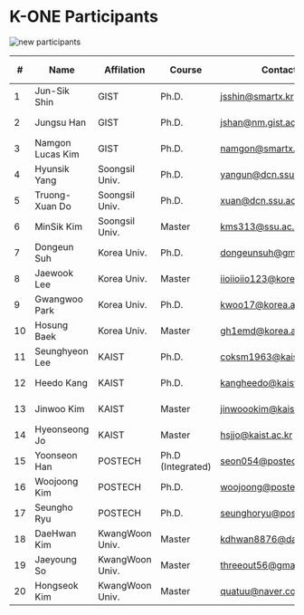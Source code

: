 # K-ONE Participants

![new participants](https://github.com/K-OpenNet/Main/blob/master/images/K-ONE_Participants_New.png)


\# | Name      | Affilation | Course | Contact | Developed S/W | Period
----|----------|------------|--------|---------|---------------|-------
1| Jun-Sik Shin | GIST |Ph.D. | jsshin@smartx.kr  | [OpenStack-OvN](https://github.com/K-OpenNet/OpenStack-OvN) | 15.06-Current
2| Jungsu Han | GIST |Ph.D. | jshan@nm.gist.ac.kr | [OpenStack-MultiView](https://github.com/K-OpenNet/OpenStack-MultiView) | 15.06-Current
3| Namgon Lucas Kim | GIST |Ph.D. | namgon@smartx.kr | [OpenStack-Mesos](https://github.com/K-OpenNet/OpenStack-Mesos) | 15.06-Current
4|Hyunsik Yang|Soongsil Univ.| Ph.D.| yangun@dcn.ssu.ac.kr|[OPNFV-HealthMon](https://github.com/K-OpenNet/OPNFV-HealthMon)| 15.06-Current 
5| Truong-Xuan Do| Soongsil Univ.| Ph.D.| xuan@dcn.ssu.ac.kr|[OPNFV-Cluster](https://github.com/K-OpenNet/OPNFV-Cluster)| 15.06-Current 
6| MinSik Kim|Soongsil Univ.| Master| kms313@ssu.ac.kr| [OPNFV-StateMon](https://github.com/K-OpenNet/OPNFV-StateMon)| 15.06-Current 
7| Dongeun Suh| Korea Univ.| Ph.D.| dongeunsuh@gmail.com| [ODL-OSASS](https://github.com/K-OpenNet/ODL-OSASS) |15.06-Current 
8| Jaewook Lee| Korea Univ.| Master| iioiioiio123@korea.ac.kr|[ODL-TASS](https://github.com/K-OpenNet/ODL-TASS)| 15.06-Current 
9| Gwangwoo Park| Korea Univ.| Ph.D.| kwoo17@korea.ac.kr| - |15.06-15.11 
10| Hosung Baek| Korea Univ.| Master| gh1emd@korea.ac.kr| [ODL-SRMSS](https://github.com/K-OpenNet/ODL-SRMSS)| 15.06-Current 
11| Seunghyeon Lee| KAIST| Ph.D. |coksm1963@kaist.ac.kr| [ONOS-ApSM](https://github.com/K-OpenNet/ONOS-ApSM) |15.06-Current 
12| Heedo Kang| KAIST |Ph.D. |kangheedo@kaist.ac.kr| [ONOS-SSM](https://github.com/K-OpenNet/ONOS-SSM) |16.01-Current 
13| Jinwoo Kim| KAIST |Master |jinwoookim@kaist.ac.kr| [ONOS-SMoV](https://github.com/K-OpenNet/ONOS-SMoV) |15.06-Current 
14| Hyeonseong Jo| KAIST| Master |hsjjo@kaist.ac.kr| - | 15.06-15.11 
15| Yoonseon Han| POSTECH |Ph.D (Integrated)| seon054@postech.ac.kr| [ONOS-LISP](https://github.com/K-OpenNet/ONOS-LISP)| 15.06-Current 
16| Woojoong Kim| POSTECH |Ph.D. |woojoong@postech.ac.kr| [ONOS-MasMan](https://github.com/K-OpenNet/ONOS-MasMan) |15.06-Current 
17| Seungho Ryu| POSTECH |Ph.D. |seunghoryu@postech.ac.kr| [ONOS-LISP](https://github.com/K-OpenNet/ONOS-LISP) |15.06-Current 
18| DaeHwan Kim |KwangWoon Univ. |Master| kdhwan8876@daum.net |[ONOS-IoTCon](https://github.com/K-OpenNet/ONOS-IoTCon) |15.06-16.02 
19| Jaeyoung So |KwangWoon Univ. |Master |threeout56@gmail.com |[ONOS-IoTCon](https://github.com/K-OpenNet/ONOS-IoTCon) |15.06-Current 
20| Hongseok Kim| KwangWoon Univ.| Master| quatuu@naver.com |[ONOS-IoTPro](https://github.com/K-OpenNet/ONOS-IoTPro) |15.06-Current 
